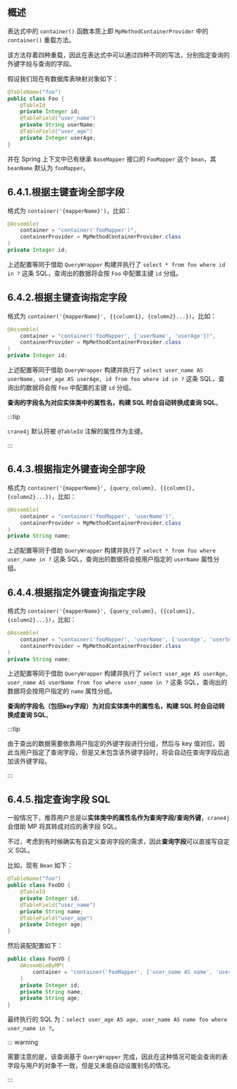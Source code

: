 ## 概述

表达式中的 `container()` 函数本质上即 `MpMethodContainerProvider` 中的 `container()` 重载方法。

该方法存着四种重载，因此在表达式中可以通过四种不同的写法，分别指定查询的外键字段与查询的字段。

假设我们现在有数据库表映射对象如下：

~~~java
@TableName("foo")
public class Foo {
    @TableId
    private Integer id;
    @TableField("user_name")
    private String userName;
    @TableField("user_age")
    private Integer userAge;
}
~~~

并在 Spring 上下文中已有继承 `BaseMapper` 接口的 `FooMapper` 这个 `bean`，其 `beanName` 默认为 `fooMapper`。

## 6.4.1.根据主键查询全部字段

格式为 `container('{mapperName}')`，比如：

~~~java
@Assemble(
    container = "container('fooMapper')",
    containerProvider = MpMethodContainerProvider.class
)
private Integer id;
~~~

上述配置等同于借助 `QueryWrapper` 构建并执行了 `select * from foo where id in ?` 这条 SQL，查询出的数据将会按 `Foo` 中配置主键 `id` 分组。

## 6.4.2.根据主键查询指定字段

格式为 `container('{mapperName}', {{column1}, {column2}...})`，比如：

~~~java
@Assemble(
    container = "container('fooMapper', {'userName', 'userAge'})",
    containerProvider = MpMethodContainerProvider.class
)
private Integer id;
~~~

上述配置等同于借助 `QueryWrapper` 构建并执行了 `select user_name AS userName, user_age AS userAge, id from foo where id in ?` 这条 SQL，查询出的数据将会按 `Foo` 中配置的主键 `id` 分组。

**查询的字段名为对应实体类中的属性名，构建 SQL 时会自动转换成查询 SQL**。

:::tip

`crane4j` 默认将被 `@TableId` 注解的属性作为主键。

:::

## 6.4.3.根据指定外键查询全部字段

格式为 `container('{mapperName}', {query_column}, {{column1}, {column2}...})`，比如：

~~~java
@Assemble(
    container = "container('fooMapper', 'userName')",
    containerProvider = MpMethodContainerProvider.class
)
private String name;
~~~

上述配置等同于借助 `QueryWrapper` 构建并执行了 `select * from foo where user_name in ?` 这条 SQL，查询出的数据将会按用户指定的 `userName` 属性分组。

## 6.4.4.根据指定外键查询指定字段

格式为 `container('{mapperName}', {query_column}, {{column1}, {column2}...})`，比如：

~~~java
@Assemble(
    container = "container('fooMapper', 'userName', {'userAge', 'userSex'})",
    containerProvider = MpMethodContainerProvider.class
)
private String name;
~~~

上述配置等同于借助 `QueryWrapper` 构建并执行了 `select user_age AS userAge, user_name AS userName from foo where user_name in ?` 这条 SQL，查询出的数据将会按用户指定的 `name` 属性分组。

**查询的字段名（包括key字段）为对应实体类中的属性名，构建 SQL 时会自动转换成查询 SQL**。

:::tip

由于查出的数据需要依靠用户指定的外键字段进行分组，然后与 key 值对应，因此当用户指定了查询字段，但是又未包含该外键字段时，将会自动在查询字段后追加该外键字段。

:::

## 6.4.5.指定查询字段 SQL

一般情况下，推荐用户总是以**实体类中的属性名作为查询字段/查询外键**，`crane4j` 会借助 MP 将其转成对应的表字段 SQL。

不过，考虑到有时候确实有自定义查询字段的需求，因此**查询字段**可以直接写自定义 SQL。

比如，现有 `Bean` 如下：

~~~java
@TableName("foo")
public class FooDO {
    @TableId
    private Integer id;
    @TableField("user_name")
    private String name;
    @TableField("user_age")
    private Integer age;
}
~~~

然后装配配置如下：

~~~java
public class FooVO {
    @AssembleByMP(
        container = "container('fooMapper', ['user_name AS name', 'userAge AS age'])"
    )
    private Integer id;
    private String name;
    private String age;
}
~~~

最终执行的 SQL 为：`select user_age AS age, user_name AS name foo where user_name in ?`。

::: warning

需要注意的是，该查询基于 `QueryWrapper` 完成，因此在这种情况可能会查询的表字段与用户的对象不一致，但是又未能自动设置别名的情况。

:::